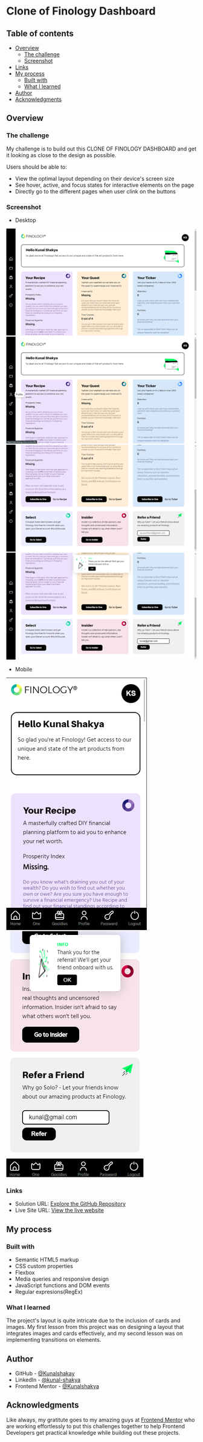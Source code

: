 # Clone of Finology Dashboard

## Table of contents

- [Overview](#overview)
  - [The challenge](#the-challenge)
  - [Screenshot](#screenshot)
- [Links](#links)
- [My process](#my-process)
  - [Built with](#built-with)
  - [What I learned](#what-i-learned)
- [Author](#author)
- [Acknowledgments](#acknowledgments)


## Overview

### The challenge

My challenge is to build out this CLONE OF FINOLOGY DASHBOARD and get it looking as close to the design as possible.

Users should be able to:

- View the optimal layout depending on their device's screen size
- See hover, active, and focus states for interactive elements on the page
- Directly go to the different pages when user clink on the buttons


### Screenshot

- Desktop

![](/Screenshorts/Screenshot%20(28).png)
![](/Screenshorts/Screenshot%20(31).png)
![](/Screenshorts/Screenshot%20(29).png)
![](/Screenshorts/Screenshot%20(33).png)

- Mobile

![](/Screenshorts/Screenshot%20(32).png)
![](/Screenshorts/Screenshot%20(34).png)

### Links

- Solution URL: [Explore the GitHub Repository](https://github.com/Kunalshakya/Clone-of-Finology-Dashboard)
- Live Site URL: [ View the live website](https://kunalshakya.github.io/Clone-of-Finology-Dashboard/)

## My process

### Built with

- Semantic HTML5 markup
- CSS custom properties
- Flexbox
- Media queries and responsive design
- JavaScript functions and DOM events
- Regular expresions(RegEx)


### What I learned

The project's layout is quite intricate due to the inclusion of cards and images. My first lesson from this project was on designing a layout that integrates images and cards effectively, and my second lesson was on implementing transitions on elements.

## Author

- GitHub - [@Kunalshakay](https://github.com/Kunalshakya)
- LinkedIn - [@kunal-shakya](https://www.linkedin.com/in/kunal-shakya-59323a259/)
- Frontend Mentor - [@Kunalshakya](https://www.frontendmentor.io/profile/Kunalshakya)

## Acknowledgments

Like always, my gratitute goes to my amazing guys at [Frontend Mentor](https://www.frontendmentor.io/challenges) who are working effortlessly to put this challenges together to help Frontend Developers get practical knowledge while building out these projects.